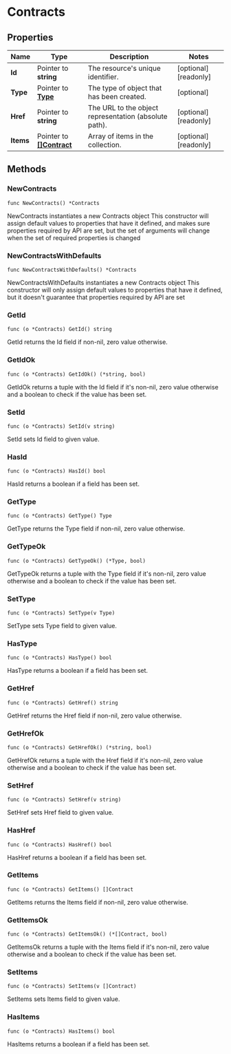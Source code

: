 # Contracts

## Properties

|Name | Type | Description | Notes|
|------------ | ------------- | ------------- | -------------|
|**Id** | Pointer to **string** | The resource&#39;s unique identifier. | [optional] [readonly] |
|**Type** | Pointer to [**Type**](Type.md) | The type of object that has been created. | [optional] |
|**Href** | Pointer to **string** | The URL to the object representation (absolute path). | [optional] [readonly] |
|**Items** | Pointer to [**[]Contract**](Contract.md) | Array of items in the collection. | [optional] [readonly] |

## Methods

### NewContracts

`func NewContracts() *Contracts`

NewContracts instantiates a new Contracts object
This constructor will assign default values to properties that have it defined,
and makes sure properties required by API are set, but the set of arguments
will change when the set of required properties is changed

### NewContractsWithDefaults

`func NewContractsWithDefaults() *Contracts`

NewContractsWithDefaults instantiates a new Contracts object
This constructor will only assign default values to properties that have it defined,
but it doesn't guarantee that properties required by API are set

### GetId

`func (o *Contracts) GetId() string`

GetId returns the Id field if non-nil, zero value otherwise.

### GetIdOk

`func (o *Contracts) GetIdOk() (*string, bool)`

GetIdOk returns a tuple with the Id field if it's non-nil, zero value otherwise
and a boolean to check if the value has been set.

### SetId

`func (o *Contracts) SetId(v string)`

SetId sets Id field to given value.

### HasId

`func (o *Contracts) HasId() bool`

HasId returns a boolean if a field has been set.

### GetType

`func (o *Contracts) GetType() Type`

GetType returns the Type field if non-nil, zero value otherwise.

### GetTypeOk

`func (o *Contracts) GetTypeOk() (*Type, bool)`

GetTypeOk returns a tuple with the Type field if it's non-nil, zero value otherwise
and a boolean to check if the value has been set.

### SetType

`func (o *Contracts) SetType(v Type)`

SetType sets Type field to given value.

### HasType

`func (o *Contracts) HasType() bool`

HasType returns a boolean if a field has been set.

### GetHref

`func (o *Contracts) GetHref() string`

GetHref returns the Href field if non-nil, zero value otherwise.

### GetHrefOk

`func (o *Contracts) GetHrefOk() (*string, bool)`

GetHrefOk returns a tuple with the Href field if it's non-nil, zero value otherwise
and a boolean to check if the value has been set.

### SetHref

`func (o *Contracts) SetHref(v string)`

SetHref sets Href field to given value.

### HasHref

`func (o *Contracts) HasHref() bool`

HasHref returns a boolean if a field has been set.

### GetItems

`func (o *Contracts) GetItems() []Contract`

GetItems returns the Items field if non-nil, zero value otherwise.

### GetItemsOk

`func (o *Contracts) GetItemsOk() (*[]Contract, bool)`

GetItemsOk returns a tuple with the Items field if it's non-nil, zero value otherwise
and a boolean to check if the value has been set.

### SetItems

`func (o *Contracts) SetItems(v []Contract)`

SetItems sets Items field to given value.

### HasItems

`func (o *Contracts) HasItems() bool`

HasItems returns a boolean if a field has been set.



